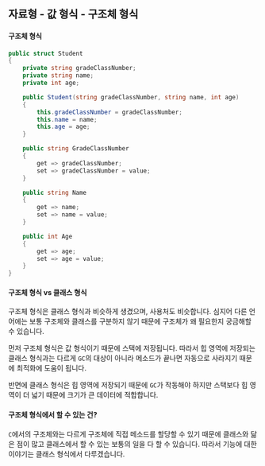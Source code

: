 ## 자료형 - 값 형식 - 구조체 형식

#### 구조체 형식

```c#
public struct Student
{
    private string gradeClassNumber;
    private string name;
    private int age;

    public Student(string gradeClassNumber, string name, int age)
    {
        this.gradeClassNumber = gradeClassNumber;
        this.name = name;
        this.age = age;
    }

    public string GradeClassNumber
    {
        get => gradeClassNumber;
        set => gradeClassNumber = value;
    }

    public string Name
    {
        get => name;
        set => name = value;
    }

    public int Age
    {
        get => age;
        set => age = value;
    }
}
```

#### 구조체 형식 vs 클래스 형식

구조체 형식은 클래스 형식과 비슷하게 생겼으며, 사용처도 비슷합니다.
심지어 다른 언어에는 보통 구조체와 클래스를 구분하지 않기 때문에
구조체가 왜 필요한지 궁금해할 수 있습니다.

먼저 구조체 형식은 값 형식이기 때문에 스택에 저장됩니다.
따라서 힙 영역에 저장되는 클래스 형식과는 다르게 `GC`의 대상이 아니라
메소드가 끝나면 자동으로 사라지기 때문에 최적화에 도움이 됩니다.

반면에 클래스 형식은 힙 영역에 저장되기 때문에 `GC`가 작동해야 하지만
스택보다 힙 영역이 더 넓기 때문에 크기가 큰 데이터에 적합합니다.

#### 구조체 형식에서 할 수 있는 건?

`C`에서의 구조체와는 다르게 구조체에 직접 메소드를 할당할 수 있기 때문에
클래스와 닮은 점이 많고 클래스에서 할 수 있는 보통의 일을 다 할 수 있습니다.
따라서 기능에 대한 이야기는 클래스 형식에서 다루겠습니다.